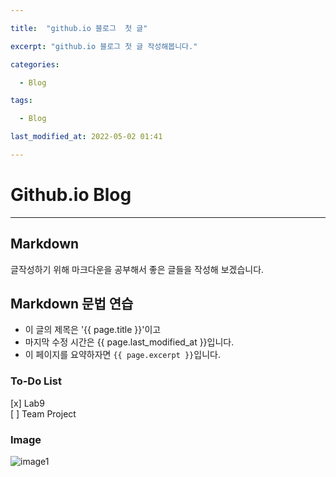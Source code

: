 ```yaml
---

title:  "github.io 블로그  첫 글"

excerpt: "github.io 블로그 첫 글 작성해봅니다."

categories:

  - Blog

tags:

  - Blog

last_modified_at: 2022-05-02 01:41

---
```


# Github.io Blog
--------
## Markdown
글작성하기 위해 마크다운을 공부해서 
좋은 글들을 작성해 보겠습니다.

## Markdown 문법 연습
- 이 글의 제목은 '{{ page.title }}'이고
- 마지막 수정 시간은 {{ page.last_modified_at }}입니다.
- 이 페이지를 요약하자면 `{{ page.excerpt }}`입니다.

### To-Do List
 [x]  Lab9   
 [ ]  Team Project

### Image
![image1](https://cdn.pixabay.com/photo/2022/01/22/16/54/book-6957870_1280.jpg)
